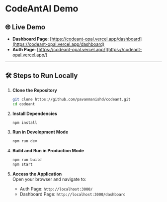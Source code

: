 # CodeAntAI Demo

## 🌐 Live Demo  
- **Dashboard Page**: [https://codeant-opal.vercel.app/dashboard](https://codeant-opal.vercel.app/dashboard)  
- **Auth Page**: [https://codeant-opal.vercel.app/](https://codeant-opal.vercel.app/)  

---

## 🛠️ Steps to Run Locally  

1. **Clone the Repository**  
   ```bash
   git clone https://github.com/pavanmanishd/codeant.git
   cd codeant
   ```  

2. **Install Dependencies**  
   ```bash
   npm install
   ```  

3. **Run in Development Mode**  
   ```bash
   npm run dev
   ```

4. **Build and Run in Production Mode**    
   ```bash
   npm run build
   npm start
   ```  

6. **Access the Application**  
   Open your browser and navigate to:  
   - Auth Page: `http://localhost:3000/`  
   - Dashboard Page: `http://localhost:3000/dashboard`  